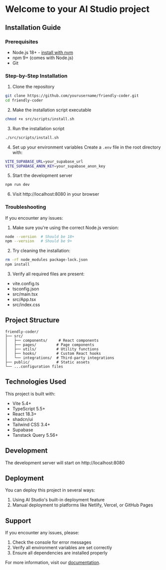 # Welcome to your AI Studio project

## Installation Guide

### Prerequisites
- Node.js 18+ - [install with nvm](https://github.com/nvm-sh/nvm#installing-and-updating)
- npm 9+ (comes with Node.js)
- Git

### Step-by-Step Installation

1. Clone the repository
```sh
git clone https://github.com/yourusername/friendly-coder.git
cd friendly-coder
```

2. Make the installation script executable
```sh
chmod +x src/scripts/install.sh
```

3. Run the installation script
```sh
./src/scripts/install.sh
```

4. Set up your environment variables
Create a `.env` file in the root directory with:
```sh
VITE_SUPABASE_URL=your_supabase_url
VITE_SUPABASE_ANON_KEY=your_supabase_anon_key
```

5. Start the development server
```sh
npm run dev
```

6. Visit http://localhost:8080 in your browser

### Troubleshooting

If you encounter any issues:

1. Make sure you're using the correct Node.js version:
```sh
node --version  # Should be 18+
npm --version   # Should be 9+
```

2. Try cleaning the installation:
```sh
rm -rf node_modules package-lock.json
npm install
```

3. Verify all required files are present:
- vite.config.ts
- tsconfig.json
- src/main.tsx
- src/App.tsx
- src/index.css

## Project Structure

```
friendly-coder/
├── src/
│   ├── components/     # React components
│   ├── pages/         # Page components
│   ├── utils/         # Utility functions
│   ├── hooks/         # Custom React hooks
│   └── integrations/  # Third-party integrations
├── public/            # Static assets
└── ...configuration files
```

## Technologies Used

This project is built with:
- Vite 5.4+
- TypeScript 5.5+
- React 18.3+
- shadcn/ui
- Tailwind CSS 3.4+
- Supabase
- Tanstack Query 5.56+

## Development

The development server will start on http://localhost:8080

## Deployment

You can deploy this project in several ways:

1. Using AI Studio's built-in deployment feature
2. Manual deployment to platforms like Netlify, Vercel, or GitHub Pages

## Support

If you encounter any issues, please:
1. Check the console for error messages
2. Verify all environment variables are set correctly
3. Ensure all dependencies are installed properly

For more information, visit our [documentation](https://docs.aistudio.dev/).